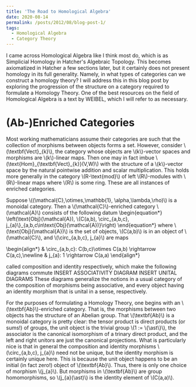 ```yaml
---
title: 'The Road to Homological Algebra'
date: 2020-08-14
permalink: /posts/2012/08/blog-post-1/
tags:
  - Homological Algebra
  - Category Theory
---
```


I came across Homological Algebra like I think most do, which is as Simplicial Homology in Hatcher's Algebraic Topology. This becomes axiomatized in Hatcher a few sections later, but it certainly does not present homology in its full generality. Namely, in what types of categories can we construct a homology theory? I will address this in this blog post by exploring the progression of the structure on a category required to formulate a Homology Theory. One of the best resources on the field of Homological Algebra is a text by WEIBEL, which I will refer to as necessary.

(Ab-)Enriched Categories
======

Most working mathematicians assume their categories are such that the collection of morphisms between objects forms a set. However, consider \\(\textbf{Vect}\_{k}\\), the category whose objects are \\(k\\)-vector spaces and morphisms are \\(k\\)-linear maps. Then one may in fact imbue \\(\text{Hom}\_{\textbf{Vect}\_{k}}(V,W)\\) with the structure of a \\(k\\)-vector space by the natural pointwise addition and scalar multiplication. This holds more generally in the category \\(R-\text{mod}\\) of left \\(R\\)-modules with \\(R\\)-linear maps where \\(R\\) is some ring. These are all instances of enriched categories.

Suppose \\((\mathcal{C},\otimes,\mathbb{1}, \alpha,\lambda,\rho)\\) is a monoidal category. Then a \\(\mathcal{C}\\)-enriched category \\(\mathcal{A}\\) consists of the following datum
\begin{equation\*}
   \\left(\text{Obj}(\mathcal{A}), \\{C(a,b), \circ\_{a,b,c}, j\_{a}\\}\_{a,b,c\in\text{Obj}(\mathcal{A})}\\right)
\end{equation\*}
where \\(\text{Obj}(\mathcal{A})\\) is the set of objects, \\(C(a,b)\\) is in an object of \\(\mathcal{C}\\), and \\(\circ\_{a,b,c}, j\_{a}\\) are maps

\begin{align\*}
   & \circ_{a,b,c}: C(b,c)\otimes C(a,b) \rightarrow C(a,c),\\newline
   & j_{a}: 1 \\rightarrow C(a,a)
\end{align\*}

called composition and identity respectively, which make the following diagrams commute
INSERT ASSOCIATIVITY DIAGRAM
INSERT UNITAL DIAGRAMS
These diagrams generalize the notions in a usual category of the composition of morphisms being associative, and every object having an identity morphism that is unital in a sense, respectively.

For the purposes of formulating a Homology Theory, one begins with an \\(\textbf{Ab}\\)-enriched category. That is, the morphisms between two objects has the structure of an Abelian group. That \\(\textbf{Ab}\\) is a monoidal category is pretty clear: the tensor product is direct products (or sums!) of groups, the unit object is the trivial group \\(1 := \\{\ast\\}\\), the associator is the canonical isomorphism of a trinary direct product, and the left and right unitors are just the canonical projections. What is particularly nice is that in general the composition and identity morphisms \\(\circ\_{a,b,c}, j\_{a}\\) need not be unique, but the identity morphism is certainly unique here. This is because the unit object happens to be an initial (in fact zero!) object of \\(\textbf{Ab}\\). Thus, there is only one choice of morphism \\(j_{a}\\). But morphisms in \\(\textbf{Ab}\\) are group homomorphisms, so \\(j_{a}(\ast)\\) is the identity element of \\(C(a,a)\\).


